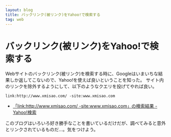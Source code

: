 ```yaml
---
layout: blog
title: バックリンク(被リンク)をYahoo!で検索する
tag: web
---
```


# バックリンク(被リンク)をYahoo!で検索する

Webサイトのバックリンク(被リンク)を検索する時に、Googleはいまいちな結果しか返してこないので、Yahoo!を使えば良いということを知った。
サイト内のリンクを除外するようにして、以下のようなクエリを投げてやれば良い。

~~~~
link:http://www.xmisao.com/ -site:www.xmisao.com
~~~~

- [「link:http://www.xmisao.com/ -site:www.xmisao.com」の検索結果 - Yahoo!検索](http://search.yahoo.co.jp/search?p=link%3Ahttp%3A%2F%2Fwww.xmisao.com%2F+-site%3Awww.xmisao.com&aq=-1&ei=UTF-8&pstart=1&b=1#)

このブログはいろいろ好き勝手なことを書いているだけだが、調べてみると意外とリンクされているものだ…。気をつけよう。

